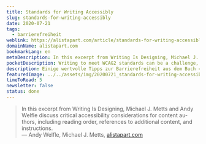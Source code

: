 ```yaml
---
title: Standards for Writing Accessibly
slug: standards-for-writing-accessibly
date: 2020-07-21
tags:
  - barrierefreiheit
weblink: https://alistapart.com/article/standards-for-writing-accessibly/
domainName: alistapart.com
bookmarkLang: en
metaDescription: In this excerpt from Writing Is Designing, Michael J. Metts and Andy Welfle discuss critical accessibility considerations for content authors, including reading order, references to additional content, and instructions.
pocketDescription: Writing to meet WCAG2 standards can be a challenge, but it’s worthwhile. Albert Einstein, the archetypical genius and physicist, once said, “Any fool can make things bigger, more complex, and more violent. It takes a touch of genius—and a lot of courage—to move in the opposite direction.
description: Einige wertvolle Tipps zur Barrierefreiheit aus dem Buch «Writing Is Designing» sind in diesem Blogartikel zu finden.
featuredImage: ../../assets/img/20200721_standards-for-writing-accessibly.png
timeToRead: 5
newsletter: false
status: done
---
```

<blockquote lang="en">In this excerpt from Writing Is Designing, Michael J. Metts and Andy Welfle discuss critical accessibility considerations for content authors, including reading order, references to additional content, and instructions.
<footer>— Andy Welfle, Michael J. Metts, <a href="https://alistapart.com/article/standards-for-writing-accessibly/">alistapart.com</a></footer></blockquote>
